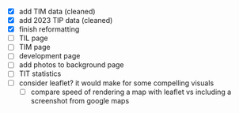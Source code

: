 - [x] add TIM data (cleaned)
- [x] add 2023 TIP data (cleaned)
- [x] finish reformatting
- [ ] TIL page
- [ ] TIM page
- [ ] development page
- [ ] add photos to background page
- [ ] TIT statistics
- [ ] consider leaflet? it would make for some compelling visuals
  - [ ] compare speed of rendering a map with leaflet vs including a screenshot from google maps
